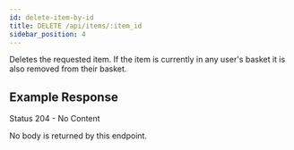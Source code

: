 ```yaml
---
id: delete-item-by-id
title: DELETE /api/items/:item_id
sidebar_position: 4
---
```


Deletes the requested item. If the item is currently in any user's basket it is also removed from their basket.

## Example Response

Status 204 - No Content

No body is returned by this endpoint.
